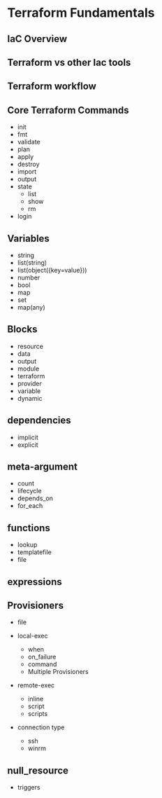 # Terraform Fundamentals

## IaC Overview

## Terraform vs other Iac tools

## Terraform workflow

## Core Terraform Commands

* init
* fmt
* validate
* plan
* apply
* destroy
* import
* output
* state
  * list
  * show
  * rm
* login

## Variables

* string
* list(string)
* list(object({key=value}))
* number
* bool
* map
* set
* map(any)

## Blocks

* resource
* data
* output
* module
* terraform
* provider
* variable
* dynamic

## dependencies

* implicit
* explicit

## meta-argument

* count
* lifecycle
* depends_on
* for_each

## functions

* lookup
* templatefile
* file

## expressions

## Provisioners

* file

* local-exec
  * when
  * on_failure
  * command
  * Multiple Provisioners

* remote-exec
  * inline
  * script
  * scripts

* connection type
  * ssh
  * winrm

## null_resource

* triggers

